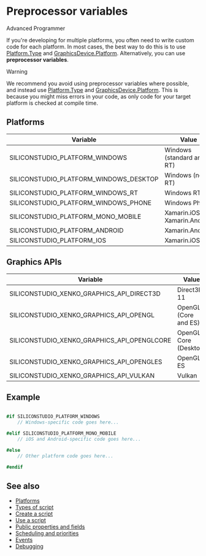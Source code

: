 # Preprocessor variables

<span class="label label-doc-level">Advanced</span>
<span class="label label-doc-audience">Programmer</span>

If you're developing for multiple platforms, you often need to write custom code for each platform. In most cases, the best way to do this is to use [Platform.Type](xref:SiliconStudio.Core.Platform.Type) and [GraphicsDevice.Platform](xref:SiliconStudio.Xenko.Graphics.GraphicsDevice.Platform). Alternatively, you can use **preprocessor variables**.

> [!Warning]
> We recommend you avoid using preprocessor variables where possible, and instead use [Platform.Type](xref:SiliconStudio.Core.Platform.Type) and [GraphicsDevice.Platform](xref:SiliconStudio.Xenko.Graphics.GraphicsDevice.Platform). This is because you might miss errors in your code, as only code for your target platform is checked at compile time.

## Platforms

| Variable                               | Value                          |
| -------------------------------------- | ------------------------------ |
| SILICONSTUDIO_PLATFORM_WINDOWS         | Windows (standard and RT)      |
| SILICONSTUDIO_PLATFORM_WINDOWS_DESKTOP | Windows (non-RT)               |
| SILICONSTUDIO_PLATFORM_WINDOWS_RT      | Windows RT                     |
| SILICONSTUDIO_PLATFORM_WINDOWS_PHONE   | Windows Phone                  |
| SILICONSTUDIO_PLATFORM_MONO_MOBILE     | Xamarin.iOS or Xamarin.Android |
| SILICONSTUDIO_PLATFORM_ANDROID         | Xamarin.Android                |
| SILICONSTUDIO_PLATFORM_IOS             | Xamarin.iOS                    |

## Graphics APIs

| Variable                                      | Value                 |
| --------------------------------------------- | --------------------- |
| SILICONSTUDIO_XENKO_GRAPHICS_API_DIRECT3D   | Direct3D 11           |
| SILICONSTUDIO_XENKO_GRAPHICS_API_OPENGL     | OpenGL (Core and ES)  |
| SILICONSTUDIO_XENKO_GRAPHICS_API_OPENGLCORE | OpenGL Core (Desktop) |
| SILICONSTUDIO_XENKO_GRAPHICS_API_OPENGLES   | OpenGL ES             |
| SILICONSTUDIO_XENKO_GRAPHICS_API_VULKAN     | Vulkan                |

## Example

```cs

#if SILICONSTUDIO_PLATFORM_WINDOWS
    // Windows-specific code goes here...

#elif SILICONSTUDIO_PLATFORM_MONO_MOBILE
    // iOS and Android-specific code goes here...

#else
    // Other platform code goes here...

#endif
```

## See also

* [Platforms](../platforms/index.md)
* [Types of script](types-of-script.md)
* [Create a script](create-a-script.md)
* [Use a script](use-a-script.md)
* [Public properties and fields](public-properties-and-fields.md)
* [Scheduling and priorities](scheduling-and-priorities.md)
* [Events](events.md)
* [Debugging](debugging.md)